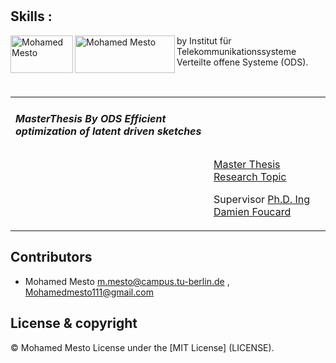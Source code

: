 
<table border=0>
<tr border=0>
  <td border=0>
    <h5> MasterThesis By ODS Efficient optimization of latent driven sketches</h5>
  </td>
  </tr>
 <tr border=0>
   <br/>
   <br/>
   <h2 font-color='red'>Skills : </h2>

<a href='https://www.xing.com/profile/Mohamed_Mesto2/cv'>    <img align="left"  alt="Mohamed Mesto" width="100px" height='60px' src="https://www.ods.tu-berlin.de/fileadmin/Aperto_design/img/logo_01.gif"/> </a>
<img align="left"  alt="Mohamed Mesto" width="160px" height='60px' src="https://www.ods.tu-berlin.de/fileadmin/fg311/pics/logos/Logos/ODS_final_20150821_Web_transparent.png"/>
    </td>
     <td border=0>
       </td>

 
 

by Institut für Telekommunikationssysteme Verteilte offene Systeme (ODS).
      <td border=0>
  <a href='https://www.ods.tu-berlin.de/menue/fachgebiet_open_distributed_systems/ueber_uns/team/damien_foucard/'> Master Thesis Research Topic </a>  

Supervisor <a href='https://www.linkedin.com/in/damien-foucard-0b50317a/'> Ph.D. Ing Damien Foucard </a>
         </td>
    </tr>  
    </table>



## Contributors
- Mohamed Mesto m.mesto@campus.tu-berlin.de  , Mohamedmesto111@gmail.com


## License & copyright
© Mohamed Mesto
License under the [MIT License] (LICENSE).
